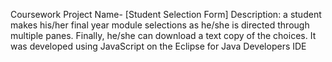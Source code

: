 Coursework Project Name- [Student Selection Form] Description: a student makes his/her final year module selections as he/she is directed through multiple panes. 
Finally, he/she can download a text copy of the choices. It was developed using JavaScript on the Eclipse for Java Developers IDE
